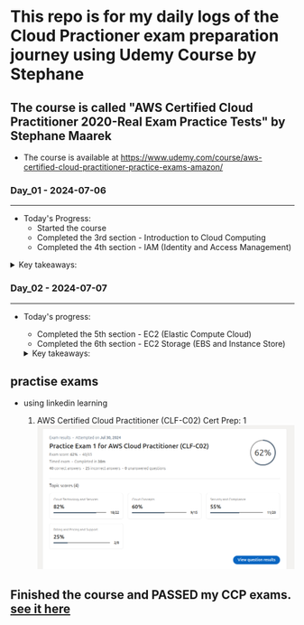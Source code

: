 # This repo is for my daily logs of the Cloud Practioner exam preparation journey using Udemy Course by Stephane

## The course is called "AWS Certified Cloud Practitioner 2020-Real Exam Practice Tests" by Stephane Maarek

* The course is available at https://www.udemy.com/course/aws-certified-cloud-practitioner-practice-exams-amazon/

### Day_01 - 2024-07-06

---

* Today's Progress:
  * Started the course
  * Completed the 3rd section - Introduction to Cloud Computing
  * Completed the 4th section - IAM (Identity and Access Management)
  
<details>
<summary>Key takeaways:</summary>

* IAM is a global service
* Practice least privilege for users
* Different types of policies: inline, group, managed
* IAM components: roles, policies, users, CLI
* Options for MFA devices in AWS
    1. Virtual MFA device
    2. Universal 2nd Factor (U2F) security key
    3. Hardware key fob MFA device
    4. Hardware key fob MFA device for AWS GovCloud (US)
* IAM Security Tools
  * IAM credentials Report (account level)
  * IAM Access Advisor (user level)

* Budget/Billing setup

</details>

### Day_02 - 2024-07-07

---

* Today's progress:
  * Completed the 5th section - EC2 (Elastic Compute Cloud)
  * Completed the 6th section - EC2 Storage (EBS and Instance Store)
  
  <details>
  <summary>Key takeaways:</summary>
  
  ## ec2
  * ec2 is a virtual server in the cloud
  * classic ports to know

    * 22=ssh
    * 21=ftp
    * 22=sftp
    * 80=http
    * 443=https
    * 3389=rdp (remote desktop protocol)

  Note:-use Ec2 IAM roles for the instances

  ### ec2 instance purchasing options

  1. On demand: coming and staying in resort whenever we like, we pay the full price
  2. Reserved: like planning ahead and if we plan to stay for a long time, we may get a good discount.
  3. Savings Plans: pay a certain amount per hour for certain period and stay in any room type (e.g.,
  King, Suite, Sea View, …)
  4. Spot instances: the hotel allows people to bid for the empty rooms and the highest bidder keeps the
  rooms. You can get kicked out at any time
  5. Dedicated Hosts: We book an entire building of the resort
  6. Capacity Reservations: you book a room for a period with full price even you don’t stay in it

     * summary
  ec2 - AMI(os), CPU, RAM, STORAGE, S.G, USER DATA

  ## EC2 Instance Storage

  * Summary
  * EBS volumes:
    * network drives attached to one EC2 instance at a time
    * Mapped to an Availability Zones
    * Can use EBS Snapshots for backups / transferring EBS volumes across AZ
  * AMI: create ready-to-use EC2 instances with our customizations
  * EC2 Image Builder: automatically build, test and distribute AMIs
  * EC2 Instance Store:
    * High performance hardware disk attached to our EC2 instance
    * Lost if our instance is stopped / terminated
  * EFS: network file system, can be attached to 100s of instances in a region
  * EFS-IA: cost-optimized storage class for infrequent accessed files
  * FSx for Windows: Network File System for Windows servers
  * FSx for Lustre: High Performance Computing Linux file system

</details>
  
## practise exams

* using linkedin learning

  1. AWS Certified Cloud Practitioner (CLF-C02) Cert Prep: 1
  ![image](../images/test1.png)

## Finished the course and PASSED my CCP exams. [see it here](https://www.linkedin.com/posts/ronney-otieno_forever-aws-cloudcomputing-activity-7233166937462063104-YDjb?utm_source=share&utm_medium=member_desktop)
